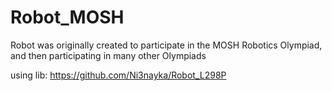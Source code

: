 # Robot_MOSH
Robot was originally created to participate in the MOSH Robotics Olympiad, and then participating in many other Olympiads

using lib:
https://github.com/Ni3nayka/Robot_L298P
